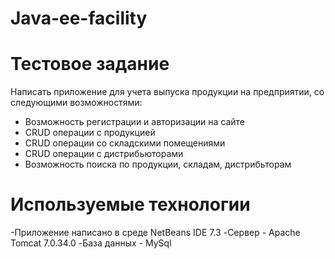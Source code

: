 Java-ee-facility
================
# Тестовое задание 
  
 Написать приложение для учета выпуска продукции на предприятии, со следующими возможностями: 
 - Возможность регистрации и авторизации на сайте
 - CRUD операции с продукцией
 - CRUD операции со складскими помещениями 
 - CRUD операции с дистрибьюторами
 - Возможность поиска по продукции, складам, дистрибьторам
 
 
# Используемые технологии
 
 -Приложение написано в среде NetBeans IDE 7.3
 -Сервер -  Apache Tomcat 7.0.34.0
 -База данных - MySql
